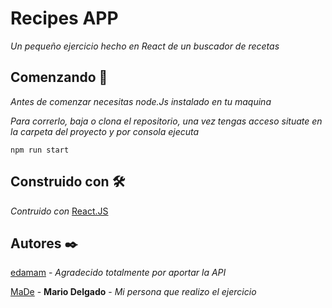 # Recipes APP

_Un pequeño ejercicio hecho en React de un buscador de recetas_

## Comenzando 🚀

_Antes de comenzar necesitas node.Js instalado en tu maquina_

_Para correrlo, baja o clona el repositorio, una vez tengas acceso situate en la carpeta del proyecto y por consola ejecuta_

```
npm run start
```

## Construido con 🛠️

_Contruido con_ [React.JS](https://github.com/facebook/react)

## Autores ✒️

[edamam](https://www.edamam.com/) - _Agradecido totalmente por aportar la API_

[MaDe](https://github.com/mariodelg) - **Mario Delgado** - _Mi persona que realizo el ejercicio_
